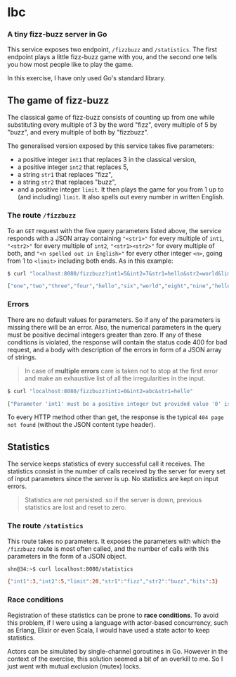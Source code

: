# lbc
### A tiny fizz-buzz server in Go

This service exposes two endpoint, `/fizzbuzz` and `/statistics`.
The first endpoint plays a little fizz-buzz game with you,
and the second one tells you how most people like to play the game.

In this exercise, I have only used Go's standard library.

## The game of fizz-buzz
The classical game of fizz-buzz consists of counting up from one
while substituting every multiple of 3 by the word "fizz",
every multiple of 5 by "buzz",
and every multiple of both by "fizzbuzz".

The generalised version exposed by this service takes five parameters:
- a positive integer `int1` that replaces 3 in the classical version,
- a positive integer `int2` that replaces 5,
- a string `str1` that replaces "fizz",
- a string `str2` that replaces "buzz",
- and a positive integer `limit`.
It then plays the game for you from 1 up to (and including) `limit`.
It also spells out every number in written English.

### The route `/fizzbuzz`
To an `GET` request with the five query parameters listed above,
the service responds with a JSON array containing
`"<str1>"` for every multiple of `int1`,
`"<str2>"` for every multiple of `int2`,
`"<str1><str2>"` for every multiple of both,
and `"<n spelled out in English>"` for every other integer `<n>`,
going from 1 to `<limit>` including both ends.
As in this example:

```bash
$ curl "localhost:8080/fizzbuzz?int1=5&int2=7&str1=hello&str2=world&limit=50"

["one","two","three","four","hello","six","world","eight","nine","hello","eleven","twelve","thirteen","world","hello","sixteen","seventeen","eighteen","nineteen","hello","world","twenty-two","twenty-three","twenty-four","hello","twenty-six","twenty-seven","world","twenty-nine","hello","thirty-one","thirty-two","thirty-three","thirty-four","helloworld","thirty-six","thirty-seven","thirty-eight","thirty-nine","hello","fourty-one","world","fourty-three","fourty-four","hello","fourty-six","fourty-seven","fourty-eight","world","hello"]
```

### Errors
There are no default values for parameters.
So if any of the parameters is missing there will be an error.
Also, the numerical parameters in the query must be positive decimal integers greater than zero.
If any of these conditions is violated,
the response will contain the status code 400 for bad request,
and a body with description of the errors in form of a JSON array of strings.

> In case of **multiple errors** care is taken not to stop at the first error
  and make an exhaustive list of all the irregularities in the input.

```bash
$ curl "localhost:8080/fizzbuzz?int1=0&int2=abc&str1=hello"

["Parameter 'int1' must be a positive integer but provided value '0' is not.","Parameter 'int2' must be a positive integer but provided value 'abc' is not.","Parameter 'limit' is not specified.","Parameter 'str2' is not specified."]
```

To every HTTP method other than get, the response is the typical `404 page not found`
(without the JSON content type header).

## Statistics
The service keeps statistics of every successful call it receives.
The statistics consist in the number of calls received by the server
for every set of input parameters since the server is up.
No statistics are kept on input errors.

> Statistics are not persisted.
  so if the server is down, previous statistics are lost and reset to zero.

### The route `/statistics`
This route takes no parameters.
It exposes the parameters with which the `/fizzbuzz` route is most often called,
and the number of calls with this parameters in the form of a JSON object.

```bash
shn@34:~$ curl localhost:8080/statistics

{"int1":3,"int2":5,"limit":20,"str1":"fizz","str2":"buzz","hits":3}
```

### Race conditions
Registration of these statistics can be prone to **race conditions**.
To avoid this problem,
if I were using a language with actor-based concurrency,
such as Erlang, Elixir or even Scala,
I would have used a state actor to keep statistics.

Actors can be simulated by single-channel goroutines in Go.
However in the context of the exercise,
this solution seemed a bit of an overkill to me.
So I just went with mutual exclusion (mutex) locks.

